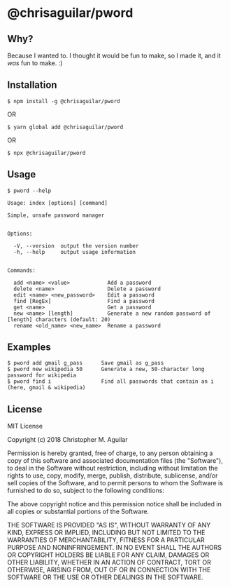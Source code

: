 # @chrisaguilar/pword

## Why?

Because I wanted to. I thought it would be fun to make, so I made it, and it
*was* fun to make. :)

## Installation

`$ npm install -g @chrisaguilar/pword`

OR

`$ yarn global add @chrisaguilar/pword`

OR

`$ npx @chrisaguilar/pword`

## Usage

```
$ pword --help

Usage: index [options] [command]

Simple, unsafe password manager


Options:

  -V, --version  output the version number
  -h, --help     output usage information


Commands:

  add <name> <value>            Add a password
  delete <name>                 Delete a password
  edit <name> <new_password>    Edit a password
  find [RegEx]                  Find a password
  get <name>                    Get a password
  new <name> [length]           Generate a new random password of [length] characters (default: 20)
  rename <old_name> <new_name>  Rename a password
```

## Examples

```
$ pword add gmail g_pass      Save gmail as g_pass
$ pword new wikipedia 50      Generate a new, 50-character long password for wikipedia
$ pword find i                Find all passwords that contain an i (here, gmail & wikipedia)
```

## License

MIT License

Copyright (c) 2018 Christopher M. Aguilar

Permission is hereby granted, free of charge, to any person obtaining a copy
of this software and associated documentation files (the "Software"), to deal
in the Software without restriction, including without limitation the rights
to use, copy, modify, merge, publish, distribute, sublicense, and/or sell
copies of the Software, and to permit persons to whom the Software is
furnished to do so, subject to the following conditions:

The above copyright notice and this permission notice shall be included in all
copies or substantial portions of the Software.

THE SOFTWARE IS PROVIDED "AS IS", WITHOUT WARRANTY OF ANY KIND, EXPRESS OR
IMPLIED, INCLUDING BUT NOT LIMITED TO THE WARRANTIES OF MERCHANTABILITY,
FITNESS FOR A PARTICULAR PURPOSE AND NONINFRINGEMENT. IN NO EVENT SHALL THE
AUTHORS OR COPYRIGHT HOLDERS BE LIABLE FOR ANY CLAIM, DAMAGES OR OTHER
LIABILITY, WHETHER IN AN ACTION OF CONTRACT, TORT OR OTHERWISE, ARISING FROM,
OUT OF OR IN CONNECTION WITH THE SOFTWARE OR THE USE OR OTHER DEALINGS IN THE
SOFTWARE.
